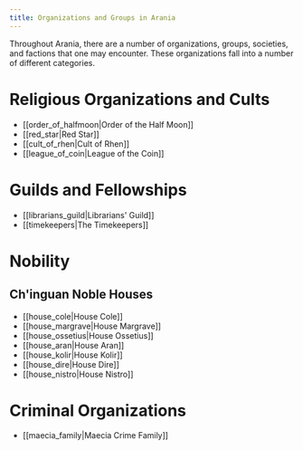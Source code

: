 ```yaml
---
title: Organizations and Groups in Arania
---
```

Throughout Arania, there are a number of organizations, groups, societies, and factions that one may encounter. These organizations fall into a number of different categories.

# Religious Organizations and Cults
- [[order_of_halfmoon|Order of the Half Moon]]
- [[red_star|Red Star]]
- [[cult_of_rhen|Cult of Rhen]]
- [[league_of_coin|League of the Coin]]

# Guilds and Fellowships
- [[librarians_guild|Librarians' Guild]]
- [[timekeepers|The Timekeepers]]

# Nobility
## Ch'inguan Noble Houses
- [[house_cole|House Cole]]
- [[house_margrave|House Margrave]]
- [[house_ossetius|House Ossetius]]
- [[house_aran|House Aran]]
- [[house_kolir|House Kolir]]
- [[house_dire|House Dire]]
- [[house_nistro|House Nistro]]

# Criminal Organizations
- [[maecia_family|Maecia Crime Family]]